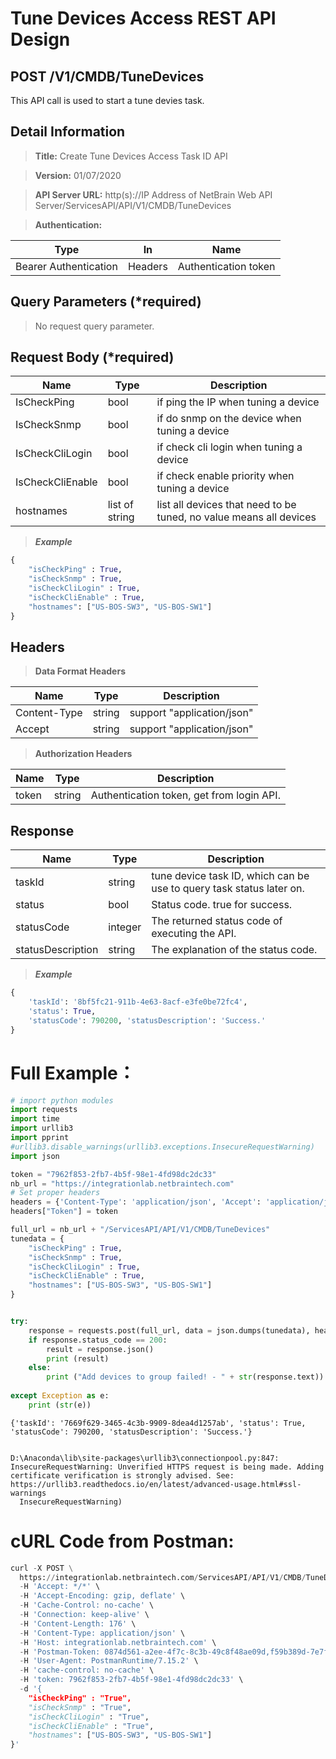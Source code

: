 ﻿
# Tune Devices Access REST API Design

## POST /V1/CMDB/TuneDevices

This API call is used to start a tune devies task.

## Detail Information

>**Title:** Create Tune Devices Access Task ID API

>**Version:** 01/07/2020

>**API Server URL:** http(s)://IP Address of NetBrain Web API Server/ServicesAPI/API/V1/CMDB/TuneDevices

>**Authentication:**

|**Type**|**In**|**Name**|
|------|------|------|
|Bearer Authentication|Headers|Authentication token|

## Query Parameters (*required)

>No request query parameter.

## Request Body (*required)

|**Name**|**Type**|**Description**|
|------|------|------|
|IsCheckPing|	bool|	if ping the IP when tuning a device|
|IsCheckSnmp| bool| if do snmp on the device when tuning a device|
|IsCheckCliLogin|	bool| if check cli login when tuning a device|
|IsCheckCliEnable|	bool|	if check enable priority when tuning a device|
|hostnames|	list of string	|list all devices that need to be tuned, no value means all devices|

>***Example***


```python
{
    "isCheckPing" : True,
    "isCheckSnmp" : True,
    "isCheckCliLogin" : True,
    "isCheckCliEnable" : True,
    "hostnames": ["US-BOS-SW3", "US-BOS-SW1"]
}
```

## Headers

>**Data Format Headers**

|**Name**|**Type**|**Description**|
|------|------|------|
|Content-Type|string|support "application/json"|
|Accept|string|support "application/json"|

>**Authorization Headers**

|**Name**|**Type**|**Description**|
|------|------|------|
|token|string|Authentication token, get from login API.|

## Response

|**Name**|**Type**|**Description**|
|------|------|------|
|taskId|string|tune device task ID, which can be use to query task status later on.|
|status|bool|Status code. true for success.|
|statusCode| integer | The returned status code of executing the API.  |
|statusDescription| string | The explanation of the status code.  |

>***Example***


```python
{
    'taskId': '8bf5fc21-911b-4e63-8acf-e3fe0be72fc4', 
    'status': True, 
    'statusCode': 790200, 'statusDescription': 'Success.'
}
```

# Full Example：


```python
# import python modules 
import requests
import time
import urllib3
import pprint
#urllib3.disable_warnings(urllib3.exceptions.InsecureRequestWarning)
import json

token = "7962f853-2fb7-4b5f-98e1-4fd98dc2dc33" 
nb_url = "https://integrationlab.netbraintech.com"
# Set proper headers
headers = {'Content-Type': 'application/json', 'Accept': 'application/json'}
headers["Token"] = token

full_url = nb_url + "/ServicesAPI/API/V1/CMDB/TuneDevices"
tunedata = {
    "isCheckPing" : True,
    "isCheckSnmp" : True,
    "isCheckCliLogin" : True,
    "isCheckCliEnable" : True,
    "hostnames": ["US-BOS-SW3", "US-BOS-SW1"]
}


try:
    response = requests.post(full_url, data = json.dumps(tunedata), headers = headers, verify = False)
    if response.status_code == 200:
        result = response.json()
        print (result)
    else:
        print ("Add devices to group failed! - " + str(response.text))
    
except Exception as e:
    print (str(e)) 
```

    {'taskId': '7669f629-3465-4c3b-9909-8dea4d1257ab', 'status': True, 'statusCode': 790200, 'statusDescription': 'Success.'}
    

    D:\Anaconda\lib\site-packages\urllib3\connectionpool.py:847: InsecureRequestWarning: Unverified HTTPS request is being made. Adding certificate verification is strongly advised. See: https://urllib3.readthedocs.io/en/latest/advanced-usage.html#ssl-warnings
      InsecureRequestWarning)
    

# cURL Code from Postman:


```python
curl -X POST \
  https://integrationlab.netbraintech.com/ServicesAPI/API/V1/CMDB/TuneDevices \
  -H 'Accept: */*' \
  -H 'Accept-Encoding: gzip, deflate' \
  -H 'Cache-Control: no-cache' \
  -H 'Connection: keep-alive' \
  -H 'Content-Length: 176' \
  -H 'Content-Type: application/json' \
  -H 'Host: integrationlab.netbraintech.com' \
  -H 'Postman-Token: 0874d561-a2ee-4f7c-8c3b-49c8f48ae09d,f59b389d-7e7f-471f-be82-898f05093d45' \
  -H 'User-Agent: PostmanRuntime/7.15.2' \
  -H 'cache-control: no-cache' \
  -H 'token: 7962f853-2fb7-4b5f-98e1-4fd98dc2dc33' \
  -d '{
    "isCheckPing" : "True",
    "isCheckSnmp" : "True",
    "isCheckCliLogin" : "True",
    "isCheckCliEnable" : "True",
    "hostnames": ["US-BOS-SW3", "US-BOS-SW1"]
}'
```

